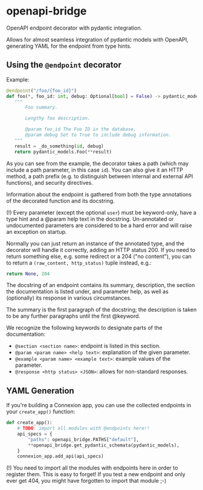 # openapi-bridge

OpenAPI endpoint decorator with pydantic integration.

Allows for almost seamless integration of pydantic models with OpenAPI,
generating YAML for the endpoint from type hints.


## Using the `@endpoint` decorator

Example:

```python
@endpoint("/foo/{foo_id}")
def foo(*, foo_id: int, debug: Optional[bool] = False) -> pydantic_models.Foo:
   """
       Foo summary.

       Lengthy foo description.

       @param foo_id The Foo ID in the database.
       @param debug Set to True to include debug information.
   """
   result = _do_something(id, debug)
   return pydantic_models.Foo(**result)
```

As you can see from the example, the decorator takes a path (which may include
a path parameter, in this case `id`). You can also give it an HTTP method, a
path prefix (e.g. to distinguish between internal and external API functions),
and security directives.

Information about the endpoint is gathered from both the type annotations of
the decorated function and its docstring.

(!) Every parameter (except the optional `user`) must be keyword-only, have a
type hint and a @param help text in the docstring. Un-annotated or undocumented
parameters are considered to be a hard error and will raise an exception on
startup.

Normally you can just return an instance of the annotated type, and the
decorator will handle it correctly, adding an HTTP status 200. If you need to
return something else, e.g. some redirect or a 204 ("no content"), you can to
return a `(raw_content, http_status)` tuple instead, e.g.:

```python
return None, 204
```

The docstring of an endpoint contains its summary, description, the section the
documentation is listed under, and parameter help, as well as (optionally) its
response in various circumstances.

The summary is the first paragraph of the docstring; the description is taken
to be any further paragraphs until the first @keyword.

We recognize the following keywords to designate parts of the documentation:
 - `@section <section name>`: endpoint is listed in this section.
 - `@param <param name> <help text>`: explanation of the given parameter.
 - `@example <param name> <example text>`: example values of the parameter.
 - `@response <http status> <JSON>`: allows for non-standard responses.


## YAML Generation

If you're building a Connexion app, you can use the collected endpoints in your
`create_app()` function:

```python
def create_app():
    # TODO: import all modules with @endpoints here!!
    api_specs = {
        "paths": openapi_bridge.PATHS["default"],
        **openapi_bridge.get_pydantic_schemata(pydantic_models),
    }
    connexion_app.add_api(api_specs)
```

(!) You need to import all the modules with endpoints here in order to register
them. This is easy to forget! If you test a new endpoint and only ever get 404,
you might have forgotten to import that module ;-)
